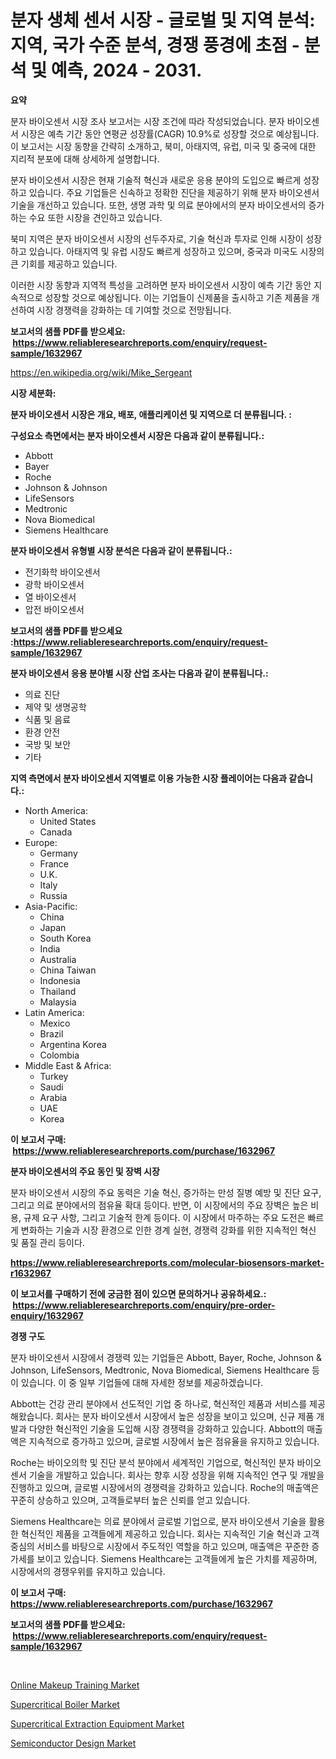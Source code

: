 <p><h1>분자 생체 센서 시장 - 글로벌 및 지역 분석: 지역, 국가 수준 분석, 경쟁 풍경에 초점 - 분석 및 예측, 2024 - 2031.</h1></p><p><strong>요약</strong></p>
<p><p>분자 바이오센서 시장 조사 보고서는 시장 조건에 따라 작성되었습니다. 분자 바이오센서 시장은 예측 기간 동안 연평균 성장률(CAGR) 10.9%로 성장할 것으로 예상됩니다. 이 보고서는 시장 동향을 간략히 소개하고, 북미, 아태지역, 유럽, 미국 및 중국에 대한 지리적 분포에 대해 상세하게 설명합니다.</p><p>분자 바이오센서 시장은 현재 기술적 혁신과 새로운 응용 분야의 도입으로 빠르게 성장하고 있습니다. 주요 기업들은 신속하고 정확한 진단을 제공하기 위해 분자 바이오센서 기술을 개선하고 있습니다. 또한, 생명 과학 및 의료 분야에서의 분자 바이오센서의 증가하는 수요 또한 시장을 견인하고 있습니다.</p><p>북미 지역은 분자 바이오센서 시장의 선두주자로, 기술 혁신과 투자로 인해 시장이 성장하고 있습니다. 아태지역 및 유럽 시장도 빠르게 성장하고 있으며, 중국과 미국도 시장의 큰 기회를 제공하고 있습니다.</p><p>이러한 시장 동향과 지역적 특성을 고려하면 분자 바이오센서 시장이 예측 기간 동안 지속적으로 성장할 것으로 예상됩니다. 이는 기업들이 신제품을 출시하고 기존 제품을 개선하여 시장 경쟁력을 강화하는 데 기여할 것으로 전망됩니다.</p></p>
<p><strong>보고서의 샘플 PDF를 받으세요: &nbsp;<a href="https://www.reliableresearchreports.com/enquiry/request-sample/1632967">https://www.reliableresearchreports.com/enquiry/request-sample/1632967</a></strong></p>
<p><a href="https://en.wikipedia.org/wiki/Mike_Sergeant">https://en.wikipedia.org/wiki/Mike_Sergeant</a></p>
<p><strong>시장 세분화:</strong></p>
<p><strong> 분자 바이오센서 시장은 개요, 배포, 애플리케이션 및 지역으로 더 분류됩니다. :</strong></p>
<p><strong>구성요소 측면에서는 분자 바이오센서 시장은 다음과 같이 분류됩니다.:</strong></p>
<p><ul><li>Abbott</li><li>Bayer</li><li>Roche</li><li>Johnson & Johnson</li><li>LifeSensors</li><li>Medtronic</li><li>Nova Biomedical</li><li>Siemens Healthcare</li></ul></p>
<p><strong> 분자 바이오센서 유형별 시장 분석은 다음과 같이 분류됩니다.:</strong></p>
<p><ul><li>전기화학 바이오센서</li><li>광학 바이오센서</li><li>열 바이오센서</li><li>압전 바이오센서</li></ul></p>
<p><strong>보고서의 샘플 PDF를 받으세요 :<a href="https://www.reliableresearchreports.com/enquiry/request-sample/1632967">https://www.reliableresearchreports.com/enquiry/request-sample/1632967</a></strong></p>
<p><strong> 분자 바이오센서 응용 분야별 시장 산업 조사는 다음과 같이 분류됩니다.:</strong></p>
<p><ul><li>의료 진단</li><li>제약 및 생명공학</li><li>식품 및 음료</li><li>환경 안전</li><li>국방 및 보안</li><li>기타</li></ul></p>
<p><strong>지역 측면에서 분자 바이오센서 지역별로 이용 가능한 시장 플레이어는 다음과 같습니다.:</strong></p>
<p><ul>
    <li>
        North America:
        <ul>
            <li>United States</li>
            <li>Canada</li>
        </ul>
    </li>
    <li>
        Europe:
        <ul>
            <li>Germany</li>
            <li>France</li>
            <li>U.K.</li>
            <li>Italy</li>
            <li>Russia</li>
        </ul>
    </li>
    <li>
        Asia-Pacific:
        <ul>
            <li>China</li>
            <li>Japan</li>
            <li>South Korea</li>
            <li>India</li>
            <li>Australia</li>
            <li>China Taiwan</li>
            <li>Indonesia</li>
            <li>Thailand</li>
            <li>Malaysia</li>
        </ul>
    </li>
    <li>
        Latin America:
        <ul>
            <li>Mexico</li>
            <li>Brazil</li>
            <li>Argentina Korea</li>
            <li>Colombia</li>
        </ul>
    </li>
    <li>
        Middle East & Africa:
        <ul>
            <li>Turkey</li>
            <li>Saudi</li>
            <li>Arabia</li>
            <li>UAE</li>
            <li>Korea</li>
        </ul>
    </li>
    </ul></p>
<p><strong>이 보고서 구매: &nbsp;<a href="https://www.reliableresearchreports.com/purchase/1632967">https://www.reliableresearchreports.com/purchase/1632967</a></strong></p>
<p><strong>분자 바이오센서의 주요 동인 및 장벽 시장</strong></p>
<p><p>분자 바이오센서 시장의 주요 동력은 기술 혁신, 증가하는 만성 질병 예방 및 진단 요구, 그리고 의료 분야에서의 점유율 확대 등이다. 반면, 이 시장에서의 주요 장벽은 높은 비용, 규제 요구 사항, 그리고 기술적 한계 등이다. 이 시장에서 마주하는 주요 도전은 빠르게 변화하는 기술과 시장 환경으로 인한 경계 실현, 경쟁력 강화를 위한 지속적인 혁신 및 품질 관리 등이다.</p></p>
<p><strong><a href="https://www.reliableresearchreports.com/molecular-biosensors-market-r1632967">https://www.reliableresearchreports.com/molecular-biosensors-market-r1632967</a></strong></p>
<p><strong>이 보고서를 구매하기 전에 궁금한 점이 있으면 문의하거나 공유하세요.: &nbsp;<a href="https://www.reliableresearchreports.com/enquiry/pre-order-enquiry/1632967">https://www.reliableresearchreports.com/enquiry/pre-order-enquiry/1632967</a></strong></p>
<p><strong>경쟁 구도</strong></p>
<p><p>분자 바이오센서 시장에서 경쟁력 있는 기업들은 Abbott, Bayer, Roche, Johnson & Johnson, LifeSensors, Medtronic, Nova Biomedical, Siemens Healthcare 등이 있습니다. 이 중 일부 기업들에 대해 자세한 정보를 제공하겠습니다.</p><p>Abbott는 건강 관리 분야에서 선도적인 기업 중 하나로, 혁신적인 제품과 서비스를 제공해왔습니다. 회사는 분자 바이오센서 시장에서 높은 성장을 보이고 있으며, 신규 제품 개발과 다양한 혁신적인 기술을 도입해 시장 경쟁력을 강화하고 있습니다. Abbott의 매출액은 지속적으로 증가하고 있으며, 글로벌 시장에서 높은 점유율을 유지하고 있습니다.</p><p>Roche는 바이오의학 및 진단 분석 분야에서 세계적인 기업으로, 혁신적인 분자 바이오센서 기술을 개발하고 있습니다. 회사는 향후 시장 성장을 위해 지속적인 연구 및 개발을 진행하고 있으며, 글로벌 시장에서의 경쟁력을 강화하고 있습니다. Roche의 매출액은 꾸준히 상승하고 있으며, 고객들로부터 높은 신뢰를 얻고 있습니다.</p><p>Siemens Healthcare는 의료 분야에서 글로벌 기업으로, 분자 바이오센서 기술을 활용한 혁신적인 제품을 고객들에게 제공하고 있습니다. 회사는 지속적인 기술 혁신과 고객 중심의 서비스를 바탕으로 시장에서 주도적인 역할을 하고 있으며, 매출액은 꾸준한 증가세를 보이고 있습니다. Siemens Healthcare는 고객들에게 높은 가치를 제공하며, 시장에서의 경쟁우위를 유지하고 있습니다.</p></p>
<p><strong>이 보고서 구매: &nbsp; <a href="https://www.reliableresearchreports.com/purchase/1632967">https://www.reliableresearchreports.com/purchase/1632967</a></strong></p>
<p><strong>보고서의 샘플 PDF를 받으세요: &nbsp;<a href="https://www.reliableresearchreports.com/enquiry/request-sample/1632967">https://www.reliableresearchreports.com/enquiry/request-sample/1632967</a></strong><strong></strong></p>
<p>&nbsp;</p>
<p><p><a href="https://github.com/eliasMan59/Market-Research-Report-List-1/blob/main/online-makeup-training-market.md">Online Makeup Training Market</a></p><p><a href="https://issuu.com/reportprime-2/docs/supercritical-boiler-market-size-2030.pptx">Supercritical Boiler Market</a></p><p><a href="https://issuu.com/reportprime-2/docs/supercritical-extraction-equipment-market-size-203">Supercritical Extraction Equipment Market</a></p><p><a href="https://github.com/ksleyeze/Market-Research-Report-List-1/blob/main/semiconductor-design-market.md">Semiconductor Design Market</a></p></p>
